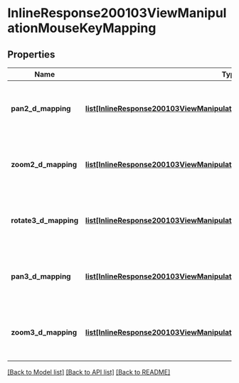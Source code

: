 # InlineResponse200103ViewManipulationMouseKeyMapping

## Properties
Name | Type | Description | Notes
------------ | ------------- | ------------- | -------------
**pan2_d_mapping** | [**list[InlineResponse200103ViewManipulationMouseKeyMappingPan2DMapping]**](InlineResponse200103ViewManipulationMouseKeyMappingPan2DMapping.md) | Array of sets of button and key presses that pan in 2D | 
**zoom2_d_mapping** | [**list[InlineResponse200103ViewManipulationMouseKeyMappingZoom2DMapping]**](InlineResponse200103ViewManipulationMouseKeyMappingZoom2DMapping.md) | Array of sets of button and key presses that zoom in 2D | 
**rotate3_d_mapping** | [**list[InlineResponse200103ViewManipulationMouseKeyMappingRotate3DMapping]**](InlineResponse200103ViewManipulationMouseKeyMappingRotate3DMapping.md) | Array of sets of button and key presses that rotate in 3D | 
**pan3_d_mapping** | [**list[InlineResponse200103ViewManipulationMouseKeyMappingPan3DMapping]**](InlineResponse200103ViewManipulationMouseKeyMappingPan3DMapping.md) | Array of sets of button and key presses that pan in 3D | 
**zoom3_d_mapping** | [**list[InlineResponse200103ViewManipulationMouseKeyMappingZoom3DMapping]**](InlineResponse200103ViewManipulationMouseKeyMappingZoom3DMapping.md) | Array of sets of button and key presses that zoom in 3D | 

[[Back to Model list]](../README.md#documentation-for-models) [[Back to API list]](../README.md#documentation-for-api-endpoints) [[Back to README]](../README.md)


